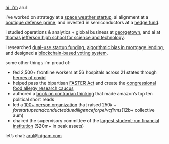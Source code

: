 [hi, i'm](https://www.linkedin.com/in/arul-nigam/) arul

i've worked on strategy at a [space weather startup](https://www.ensemblespacelabs.com/), ai alignment at a [boutique defense prime](https://globalinfotek.com/), and invested in semiconductors at a [hedge fund](https://point72.com/).

i studied operations & analytics + global business at [georgetown](https://www.georgetown.edu/), and ai at [thomas jefferson high school for science and technology](https://en.wikipedia.org/wiki/Thomas_Jefferson_High_School_for_Science_and_Technology).

i researched [dual-use startup funding](https://repository.digital.georgetown.edu/handle/10822/1101032), [algorithmic bias in mortgage lending](https://drive.google.com/file/d/1Wv-2oA8v9dSkIqMM168l6KIJ3VlqPKJk/view), and designed a [blockchain-based voting system](https://www.teknos.org/home/2021/3/31/electoral-fraud-blocked-amp-chained-design-of-a-novel-secure-cryptographic-amp-blockchain-based-voting-architecture?rq=nigam).

some other things i’m proud of:
- fed 2,500+ frontline workers at 56 hospitals across 21 states through [heroes of covid](https://www.heroesofcovidinitiative.com/)
- helped pass the bipartisan [FASTER Act](https://thehill.com/blogs/congress-blog/politics/546602-passage-of-faster-act-is-critical-for-food-allergy-community/) and create the [congressional food allergy research caucus](https://www.foodallergy.org/media-room/fare-applauds-creation-congressional-food-allergy-research-caucus)
- authored a [book on contrarian thinking](https://www.amazon.com/gp/product/B08LVGGWZP) that made amazon’s top ten political short reads
- led a [100+ person organization](https://georgetownstudentcapital.com/) that raised $250k+ for startups and conducted due diligence for pe/vc firms ($12b+ collective aum)
- chaired the supervisory committee of the [largest student-run financial institution](https://www.guasfcu.com/) ($20m+ in peak assets)

let’s chat: [arul@nigam.com](mailto:arul@nigam.com)

